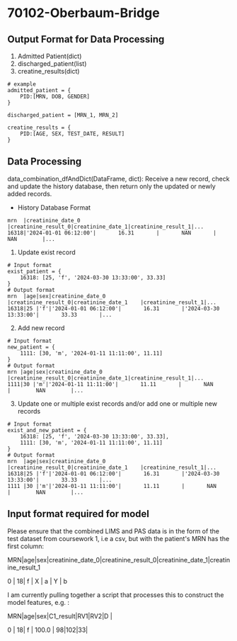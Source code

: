 # 70102-Oberbaum-Bridge

## Output Format for Data Processing
1. Admitted Patient(dict)
2. discharged_patient(list)
3. creatine_results(dict)
```
# example
admitted_patient = {
    PID:[MRN, DOB, GENDER]
}

discharged_patient = [MRN_1, MRN_2]

creatine_results = {
    PID:[AGE, SEX, TEST_DATE, RESULT]
}
```
## Data Processing
data_combination_dfAndDict(DataFrame, dict): Receive a new record, check and update the history database, then return only the updated or newly added records.

* History Database Format
```
mrn  |creatinine_date_0    |creatinine_result_0|creatinine_date_1|creatinine_result_1|...
16318|'2024-01-01 06:12:00'|       16.31       |       NAN       |        NAN        |...
```
1. Update exist record
```
# Input format
exist_patient = {
    16318: [25, 'f', '2024-03-30 13:33:00', 33.33]
}
# Output format
mrn  |age|sex|creatinine_date_0    |creatinine_result_0|creatinine_date_1    |creatinine_result_1|...
16318|25 |'f'|'2024-01-01 06:12:00'|       16.31       |'2024-03-30 13:33:00'|       33.33       |...
```
2. Add new record
```
# Input format
new_patient = {
    1111: [30, 'm', '2024-01-11 11:11:00', 11.11]
}
# Output format
mrn |age|sex|creatinine_date_0    |creatinine_result_0|creatinine_date_1|creatinine_result_1|...
1111|30 |'m'|'2024-01-11 11:11:00'|       11.11       |       NAN       |        NAN        |...
```
3. Update one or multiple exist records and/or add one or multiple new records
```
# Input format
exist_and_new_patient = {
    16318: [25, 'f', '2024-03-30 13:33:00', 33.33],
    1111: [30, 'm', '2024-01-11 11:11:00', 11.11]
}
# Output format
mrn  |age|sex|creatinine_date_0    |creatinine_result_0|creatinine_date_1    |creatinine_result_1|...
16318|25 |'f'|'2024-01-01 06:12:00'|       16.31       |'2024-03-30 13:33:00'|       33.33       |...
1111 |30 |'m'|'2024-01-11 11:11:00'|       11.11       |       NAN           |        NAN        |...
```
## Input format required for model

Please ensure that the combined LIMS and PAS data is in the form of the test dataset from coursework 1, i.e a csv, but with the patient's MRN has the first column:

MRN|age|sex|creatinine_date_0|creatinine_result_0|creatinine_date_1|creatinine_result_1

0  | 18| f |       X         |        a          |       Y         |       b

I am currently pulling together a script that processes this to construct the model features, e.g. :

MRN|age|sex|C1_result|RV1|RV2|D |

0  | 18| f |   100.0 | 98|102|33|